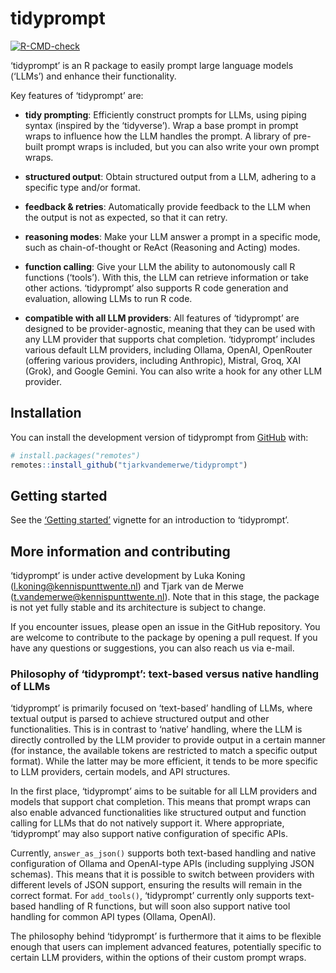 
<!-- README.md is generated from README.Rmd. Please edit that file -->

# tidyprompt

<!-- badges: start -->

[![R-CMD-check](https://github.com/tjarkvandemerwe/tidyprompt/actions/workflows/R-CMD-check.yaml/badge.svg)](https://github.com/tjarkvandemerwe/tidyprompt/actions/workflows/R-CMD-check.yaml)
<!-- badges: end -->

‘tidyprompt’ is an R package to easily prompt large language models
(‘LLMs’) and enhance their functionality.

Key features of ‘tidyprompt’ are:

- **tidy prompting**: Efficiently construct prompts for LLMs, using
  piping syntax (inspired by the ‘tidyverse’). Wrap a base prompt in
  prompt wraps to influence how the LLM handles the prompt. A library of
  pre-built prompt wraps is included, but you can also write your own
  prompt wraps.

- **structured output**: Obtain structured output from a LLM, adhering
  to a specific type and/or format.

- **feedback & retries**: Automatically provide feedback to the LLM when
  the output is not as expected, so that it can retry.

- **reasoning modes**: Make your LLM answer a prompt in a specific mode,
  such as chain-of-thought or ReAct (Reasoning and Acting) modes.

- **function calling**: Give your LLM the ability to autonomously call R
  functions (‘tools’). With this, the LLM can retrieve information or
  take other actions. ‘tidyprompt’ also supports R code generation and
  evaluation, allowing LLMs to run R code.

- **compatible with all LLM providers**: All features of ‘tidyprompt’
  are designed to be provider-agnostic, meaning that they can be used
  with any LLM provider that supports chat completion. ‘tidyprompt’
  includes various default LLM providers, including Ollama, OpenAI,
  OpenRouter (offering various providers, including Anthropic), Mistral,
  Groq, XAI (Grok), and Google Gemini. You can also write a hook for any
  other LLM provider.

## Installation

You can install the development version of tidyprompt from
[GitHub](https://github.com/tjarkvandemerwe/tidyprompt) with:

``` r
# install.packages("remotes")
remotes::install_github("tjarkvandemerwe/tidyprompt")
```

## Getting started

See the [‘Getting
started’](https://tjarkvandemerwe.github.io/tidyprompt/articles/getting_started.html)
vignette for an introduction to ‘tidyprompt’.

## More information and contributing

‘tidyprompt’ is under active development by Luka Koning
(<l.koning@kennispunttwente.nl>) and Tjark van de Merwe
(<t.vandemerwe@kennispunttwente.nl>). Note that in this stage, the
package is not yet fully stable and its architecture is subject to
change.

If you encounter issues, please open an issue in the GitHub repository.
You are welcome to contribute to the package by opening a pull request.
If you have any questions or suggestions, you can also reach us via
e-mail.

### Philosophy of ‘tidyprompt’: text-based versus native handling of LLMs

‘tidyprompt’ is primarily focused on ‘text-based’ handling of LLMs,
where textual output is parsed to achieve structured output and other
functionalities. This is in contrast to ‘native’ handling, where the LLM
is directly controlled by the LLM provider to provide output in a
certain manner (for instance, the available tokens are restricted to
match a specific output format). While the latter may be more efficient,
it tends to be more specific to LLM providers, certain models, and API
structures.

In the first place, ‘tidyprompt’ aims to be suitable for all LLM
providers and models that support chat completion. This means that
prompt wraps can also enable advanced functionalities like structured
output and function calling for LLMs that do not natively support it.
Where appropriate, ‘tidyprompt’ may also support native configuration of
specific APIs.

Currently, `answer_as_json()` supports both text-based handling and
native configuration of Ollama and OpenAI-type APIs (including supplying
JSON schemas). This means that it is possible to switch between
providers with different levels of JSON support, ensuring the results
will remain in the correct format. For `add_tools()`, ‘tidyprompt’
currently only supports text-based handling of R functions, but will
soon also support native tool handling for common API types (Ollama,
OpenAI).

The philosophy behind ‘tidyprompt’ is furthermore that it aims to be
flexible enough that users can implement advanced features, potentially
specific to certain LLM providers, within the options of their custom
prompt wraps.
